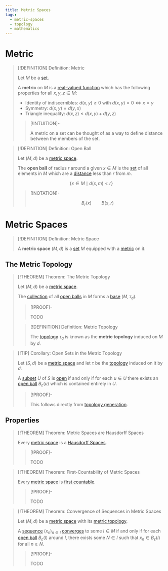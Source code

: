 ```yaml
---
title: Metric Spaces
tags:
  - metric-spaces
  - topology
  - mathematics
---
```


# Metric

>[!DEFINITION] Definition: Metric
>
>Let $M$ be a [set](../../Set%20Theory/Sets.md).
>
>A **metric** on $M$ is a [real-valued function](../../Analysis/Real%20Analysis/Real-Valued%20Function.md) which has the following properties for all $x, y, z \in M$:
>
>- Identity of indiscernibles: $d(x, y) \ge 0$ with $d(x, y) = 0 \iff x = y$
>- Symmetry: $d(x,y) = d(y,x)$
>- Triangle inequality: $d(x,z) \le d(x,y) + d(y,z)$
>
>>[!INTUITION]-
>>
>>A metric on a set can be thought of as a way to define distance between the members of the set.
>> 
>

>[!DEFINITION] Definition: Open Ball
>
>Let $(M, d)$ be a [metric space](./index.md).
>
>The **open ball** of radius $r$ around a given $x \in M$ is the [set](../../Set%20Theory/Sets.md) of all elements in $M$ which are a [distance](./index.md) less than $r$ from $m$.
>
>$$
>\{x \in M \mid d(x, m)  \lt r\}
>$$
>
>>[!NOTATION]-
>>
>>$$
>>B_r(x) \qquad B(x, r)
>>$$
>>
>

# Metric Spaces

>[!DEFINITION] Definition: Metric Space
>
>A **metric space** $(M, d)$ is a [set](../../Set%20Theory/Sets.md) $M$ equipped with a [metric](./index.md) on it.
>

## The Metric Topology

>[!THEOREM] Theorem: The Metric Topology
>
>Let $(M,d)$ be a [metric space](./index.md).
>
>The [collection](../../Set%20Theory/Collections/index.md) of all [open balls](./index.md) in $M$ forms a [base](../Bases/index.md) $(M, \tau_d)$.
>
>>[!PROOF]-
>>
>>TODO
>>
>
>>[!DEFINITION] Definition: Metric Topology
>>
>>The [topology](../Topological%20Spaces/index.md) $\tau_d$ is known as the **metric topology** induced on $M$ by $d$.
>>
>

>[!TIP] Corollary: Open Sets in the Metric Topology
>
>Let $(S,d)$ be a [metric space](./index.md) and let $\tau$ be the [topology](./index.md) induced on it by $d$.
>
>A [subset](../../Set%20Theory/Sets.md) $U$ of $S$ is [open](../Topological%20Spaces/Open%20Sets.md) if and only if for each $u \in U$ there exists an [open ball](./index.md) $B_\varepsilon (u)$ which is contained entirely in $U$.
>
>>[!PROOF]-
>>
>>This follows directly from [topology generation](../Bases/index.md).
>>
>

## Properties

>[!THEOREM] Theorem: Metric Spaces are Hausdorff Spaces
>
>Every [metric space](./index.md) is a [Hausdorff Spaces](../Hausdorff%20Spaces.md).
>
>>[!PROOF]-
>>
>>TODO
>>
>

>[!THEOREM] Theorem: First-Countability of Metric Spaces
>
>Every [metric space](./index.md) is [first countable](../Bases/First-Countability%20Axiom.md).
>
>>[!PROOF]-
>>
>>TODO
>>
>

>[!THEOREM] Theorem: Convergence of Sequences in Metric Spaces
>
>Let $(M, d)$ be a [metric space](./index.md) with its [metric topology](./index.md).
>
>A [sequence](../../Analysis/Functions/Sequences/Sequences.md) $(x_n)_{n\in I}$ [converges](../../Analysis/Functions/Sequences/Convergence%20of%20Sequences.md) to some $l \in M$ if and only if for each [open ball](./index.md) $B_\varepsilon(l)$ around $l$, there exists some $N \in I$ such that $x_n \in B_\varepsilon(l)$ for all $n \ge N$.
>
>>[!PROOF]-
>>
>>TODO
>>
>
